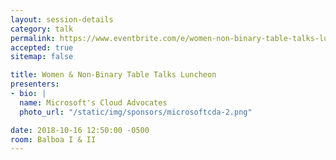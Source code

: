 ```yaml
---
layout: session-details
category: talk
permalink: https://www.eventbrite.com/e/women-non-binary-table-talks-luncheon-at-djangocon-tickets-49956231433
accepted: true
sitemap: false

title: Women & Non-Binary Table Talks Luncheon
presenters:
- bio: |
  name: Microsoft's Cloud Advocates
  photo_url: "/static/img/sponsors/microsoftcda-2.png"

date: 2018-10-16 12:50:00 -0500
room: Balboa I & II
---
```

